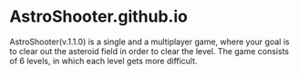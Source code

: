 # AstroShooter.github.io
AstroShooter(v.1.1.0) is a single and a multiplayer game, where your goal is to clear out the asteroid field in order to clear the level. The game consists of 6 levels, in which each level gets more difficult.
